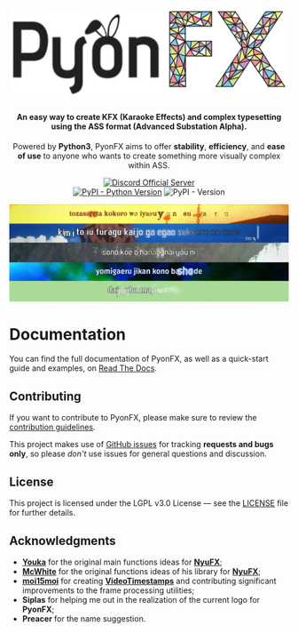 <h1 align="center"><img src="https://github.com/CoffeeStraw/PyonFX/blob/master/docs/static/full_logo.png?raw=true" alt="PyonFX Logo" width="600"></h1>

<h4 align="center">An easy way to create KFX (Karaoke Effects) and complex typesetting using the ASS format (Advanced Substation Alpha).</h4>
<p align="center">Powered by <b>Python3</b>, PyonFX aims to offer <b>stability</b>, <b>efficiency</b>, and <b>ease of use</b> to anyone who wants to create something more visually complex within ASS.</p>

<p align="center"><a href="https://discord.gg/Xxy3YAv"><img src="https://img.shields.io/discord/562766544061595650.svg?label=Discord%20Server&logo=discord&style=for-the-badge" alt="Discord Official Server"></a> <br> <a href="https://www.python.org/"><img src="https://img.shields.io/pypi/pyversions/pyonfx?style=for-the-badge" alt="PyPI - Python Version"></a> <img src="https://img.shields.io/pypi/v/pyonfx?style=for-the-badge" alt="PyPI - Version"></p>

<p align="center"><img src="https://github.com/CoffeeStraw/PyonFX/blob/master/docs/static/showcase.jpg?raw=true" alt="Showcase of Effects doable with PyonFX"></p>

# Documentation

You can find the full documentation of PyonFX, as well as a quick-start guide and examples, on [Read The Docs](http://pyonfx.github.io/).

## Contributing

If you want to contribute to PyonFX, please make sure to review the [contribution
guidelines](https://github.com/CoffeeStraw/PyonFX/blob/master/CONTRIBUTING.md).

This project makes use of [GitHub issues](https://github.com/CoffeeStraw/PyonFX/issues) for
tracking **requests and bugs only**, so please *don't* use issues for general questions and discussion.

## License

This project is licensed under the LGPL v3.0 License — see the [LICENSE](https://github.com/CoffeeStraw/PyonFX/blob/master/LICENSE) file for further details.

## Acknowledgments

* **[Youka](https://github.com/Youka)** for the original main functions ideas for **[NyuFX](https://github.com/Youka/NyuFX)**;
* **[McWhite](https://github.com/BastianGanze)** for the original functions ideas of his library for **[NyuFX](https://github.com/Youka/NyuFX)**;
* **[moi15moi](https://github.com/moi15moi)** for creating **[VideoTimestamps](https://github.com/moi15moi/VideoTimestamps)** and contributing significant improvements to the frame processing utilities;
* **Siplas** for helping me out in the realization of the current logo for **PyonFX**;
* **Preacer** for the name suggestion.
